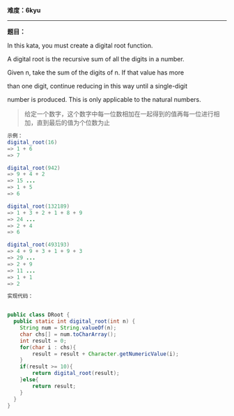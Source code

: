 **难度：6kyu**

---

**题目：**

In this kata, you must create a digital root function.

A digital root is the recursive sum of all the digits in a number. 

Given n, take the sum of the digits of n. If that value has more 

than one digit, continue reducing in this way until a single-digit 

number is produced. This is only applicable to the natural numbers.

>给定一个数字，这个数字中每一位数相加在一起得到的值再每一位进行相加，直到最后的值为个位数为止

```java
示例：
digital_root(16)
=> 1 + 6
=> 7

digital_root(942)
=> 9 + 4 + 2
=> 15 ...
=> 1 + 5
=> 6

digital_root(132189)
=> 1 + 3 + 2 + 1 + 8 + 9
=> 24 ...
=> 2 + 4
=> 6

digital_root(493193)
=> 4 + 9 + 3 + 1 + 9 + 3
=> 29 ...
=> 2 + 9
=> 11 ...
=> 1 + 1
=> 2
```

```java
实现代码：


public class DRoot {
  public static int digital_root(int n) {
    String num = String.valueOf(n);
    char chs[] = num.toCharArray();
    int result = 0;
    for(char i : chs){
        result = result + Character.getNumericValue(i);
    }
    if(result >= 10){
        return digital_root(result);
    }else{
        return result;
    }
  }
}
```